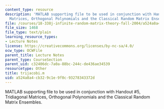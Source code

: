 ```yaml
---
content_type: resource
description: 'MATLAB supporting file to be used in conjunction with Handout #5, Tridiagonal
  Matrices, Orthogonal Polynomials and the Classical Random Matrix Ensembles.'
file: /courses/18-338j-infinite-random-matrix-theory-fall-2004/a524a8a4cb329c1e9f0c93278343372d_trijacobi.m
file_size: 1468
file_type: text/plain
learning_resource_types:
- Lecture Notes
license: https://creativecommons.org/licenses/by-nc-sa/4.0/
ocw_type: OCWFile
parent_title: Lecture Notes
parent_type: CourseSection
parent_uid: c32406dc-7a0a-88bc-244c-de436ae34539
resourcetype: Other
title: trijacobi.m
uid: a524a8a4-cb32-9c1e-9f0c-93278343372d
---
```

MATLAB supporting file to be used in conjunction with Handout #5, Tridiagonal Matrices, Orthogonal Polynomials and the Classical Random Matrix Ensembles.